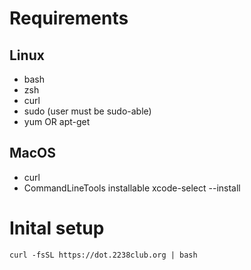 # Requirements

## Linux

- bash
- zsh
- curl
- sudo (user must be sudo-able)
- yum OR apt-get

## MacOS

- curl
- CommandLineTools installable
  xcode-select --install

# Inital setup

```
curl -fsSL https://dot.2238club.org | bash
```

